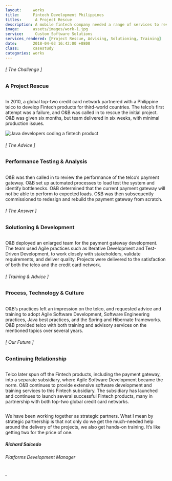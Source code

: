 ```yaml
---
layout:     works
title:      Fintech Development Philippines
titles:      A Project Rescue
description: A mobile fintech company needed a range of services to revive a failed project and bring it to completion.
image:      assets/images/work-1.jpg
service:     Custom Software Solutions
services_rendered: [Project Rescue, Advising, Solutioning, Training]
date:       2018-04-03 16:42:00 +0800
class:      casestudy
categories: works
---
```

<div class="row">
  <div class="col-12 col-lg-6">
    <H6>[ The Challenge ]</H6>
    <H3>A Project Rescue</H3>
    <img src="{{ "assets/images/hr.svg" | relative_url }}" alt="" class="hr" />
  </div>
  <div class="col-12 col-lg-6">
    <p>
      In 2010, a global top-two credit card network partnered with a Philippine telco to develop Fintech products for third-world countries. The telco’s first attempt was a failure, and O&B was called in to rescue the initial project. O&B was given six months, but team delivered in six weeks, with minimal production issues.
    </p>
  </div>
</div>
<div class="row">
  <div class="col">
    <img src="{{ "assets/images/img-casestudy-1a.jpg" | relative_url }}" alt="Java developers coding a fintech product" class="img-fluid" />
  </div>
</div>
<div class="row">
  <div class="col-12 col-lg-6">
    <H6>[ The Advice ]</H6>
    <H3>Performance Testing & Analysis</H3>
    <img src="{{ "assets/images/hr.svg" | relative_url }}" alt="" class="hr" />
  </div>
  <div class="col-12 col-lg-6">
    <p>
      O&B was then called in to review the performance of the telco’s payment gateway. O&B set up automated processes to load test the system and identify bottlenecks. O&B determined that the current payment gateway will not be able to perform to expected loads. O&B was then subsequently commissioned to redesign and rebuild the payment gateway from scratch.
    </p>
  </div>
</div>
<!-- <div class="row">
  <div class="col text-center">
    <img src="{{ "assets/images/img-casestudy-1b.jpg" | relative_url }}" alt="Developers puting user stories on the wall" class="img-fluid m10" />
  </div>
</div> -->
<div class="row">
  <div class="col-12 col-lg-6">
    <H6>[ The Answer ]</H6>
    <H3>Solutioning & Development</H3>
    <img src="{{ "assets/images/hr.svg" | relative_url }}" alt="" class="hr" />
  </div>
  <div class="col-12 col-lg-6">
    <p>
      O&B deployed an enlarged team for the payment gateway development. The team used Agile practices such as Iterative Development and Test-Driven Development, to work closely with stakeholders, validate requirements, and deliver quality. Projects were delivered to the satisfaction of both the telco and the credit card network.
    </p>
  </div>
</div>
<div class="row">
  <div class="col-12 col-lg-6">
    <H6>[ Training & Advice ]</H6>
    <H3>Process, Technology & Culture</H3>
    <img src="{{ "assets/images/hr.svg" | relative_url }}" alt="" class="hr" />
  </div>
  <div class="col-12 col-lg-6">
    <p>
      O&B’s practices left an impression on the telco, and requested advice and training to adopt Agile Software Development, Software Engineering practices, Java best practices, and the Spring and Hibernate frameworks. O&B provided telco with both training and advisory services on the mentioned topics over several years. 
    </p>
  </div>
</div>
<div class="row">
  <div class="col-12 col-lg-6">
    <H6>[ Our Future ]</H6>
    <H3>Continuing Relationship</H3>
    <img src="{{ "assets/images/hr.svg" | relative_url }}" alt="" class="hr" />
  </div>
  <div class="col-12 col-lg-6">
    <p>
      Telco later spun off the Fintech products, including the payment gateway, into a separate subsidiary, where Agile Software Development became the norm. O&B continues to provide extensive software development and training services to this Fintech subsidiary. The subsidiary has launched and continues to launch several successful Fintech products, many in partnership with both top-two global credit card networks.
    </p>
  </div>
</div>
<div class="row d-flex justify-content-center">
  <div class="col-xs-12 col-sm-12 col-md-12 col-lg-8 col-xl-8">
    <div class="feedback-container">
      <div class="feedback-slider">
        <div class="feedback-card">
          <img class="element" src="{{ "assets/images/front-element.svg" | relative_url }}" alt="" />
          <div class="feedback-photo">
            <img src="{{ "assets/images/feedback-salcedo.jpg" | relative_url }}" alt="" class="photo" />
          </div>
          <div class="feedback-content">
            <p class="content">
              We have been working together as strategic partners. What I mean by strategic partnership is that not only do we get the much-needed help around the delivery of the projects, we also get hands-on training. It’s like getting two for the price of one.
            </p>
            <h5 class="author">
              Richard Salcedo
            </h5>
            <h6 class="company">
              Platforms Development Manager
            </h6>
          </div>
        </div>
      </div>
      <div class="feedback-controls">
        <a id="btn-prev" href="#" class="btn-links">
          <img class="prev" src="{{ "assets/images/btn-prev.svg" | relative_url }}" alt="" />
        </a>
        <a id="btn-next" href="#" class="btn-links">
          <img class="next" src="{{ "assets/images/btn-next.svg" | relative_url }}" alt="" />
        </a>
      </div>
    </div>
  </div>
</div>